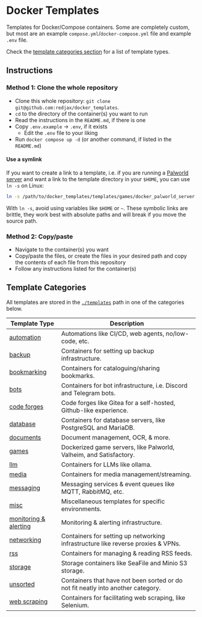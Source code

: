 # Docker Templates

Templates for Docker/Compose containers. Some are completely custom, but most are an example `compose.yml`/`docker-compose.yml` file and example `.env` file.

Check the [template categories section](#template-categories) for a list of template types.

## Instructions

### Method 1: Clone the whole repository

- Clone this whole repository: `git clone git@github.com:redjax/docker_templates`.
- `cd` to the directory of the container(s) you want to run
- Read the instructions in the `README.md`, if there is one
- Copy `.env.example` -> `.env`, if it exists
  - Edit the `.env` file to your liking
- Run `docker compose up -d` (or another command, if listed in the `README.md`)

#### Use a symlink

If you want to create a link to a template, i.e. if you are running a [Palworld server](./templates/games/docker_palworld_server/) and want a link to the template directory in your `$HOME`, you can use `ln -s` on Linux:

```bash
ln -s /path/to/docker_templates/templates/games/docker_palworld_server /path/to/link
```

With `ln -s`, avoid using variables like `$HOME` or `~`. These symbolic links are brittle, they work best with absolute paths and will break if you move the source path.

### Method 2: Copy/paste

- Navigate to the container(s) you want
- Copy/paste the files, or create the files in your desired path and copy the contents of each file from this repository
- Follow any instructions listed for the container(s)

## Template Categories

All templates are stored in the [`./templates`](./templates) path in one of the categories below.

| Template Type | Description |
| ------------------ | ----------- |
| [automation](./templates/automation) | Automations like CI/CD, web agents, no/low-code, etc. |
| [backup](./templates/backup) | Containers for setting up backup infrastructure. |
| [bookmarking](./templates/bookmarking) | Containers for cataloguing/sharing bookmarks. |
| [bots](./templates/bots) | Containers for bot infrastructure, i.e. Discord and Telegram bots. |
| [code forges](./templates/code) | Code forges like Gitea for a self-hosted, Github-like experience. |
| [database](./templates/database) | Containers for database servers, like PostgreSQL and MariaDB. |
| [documents](./templates/documents) | Document management, OCR, & more. |
| [games](./templates/games) | Dockerized game servers, like Palworld, Valheim, and Satisfactory. |
| [llm](./templates/llm) | Containers for LLMs like ollama. |
| [media](./templates/media) | Containers for media management/streaming. |
| [messaging](./templates/messaging) | Messaging services & event queues like MQTT, RabbitMQ, etc. |
| [misc](./templates/misc) | Miscellaneous templates for specific environments. |
| [monitoring & alerting](./templates/monitoring_alerting) | Monitoring & alerting infrastructure. |
| [networking](./templates/networking) | Containers for setting up networking infrastructure like reverse proxies & VPNs. |
| [rss](./templates/rss) | Containers for managing & reading RSS feeds. |
| [storage](./templates/storage) | Storage containers like SeaFile and Minio S3 storage. |
| [unsorted](./templates/unsorted) | Containers that have not been sorted or do not fit neatly into another category. |
| [web scraping](./templates/web_scraping/) | Containers for facilitating web scraping, like Selenium. |
